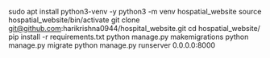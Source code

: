  sudo apt install python3-venv -y
 python3 -m venv hospatial_website
 source hospatial_website/bin/activate
 git clone git@github.com:harikrishna0944/hospital_website.git
 cd hospatial_website/
 pip install -r requirements.txt
 python manage.py makemigrations
 python manage.py migrate
 python manage.py runserver 0.0.0.0:8000
